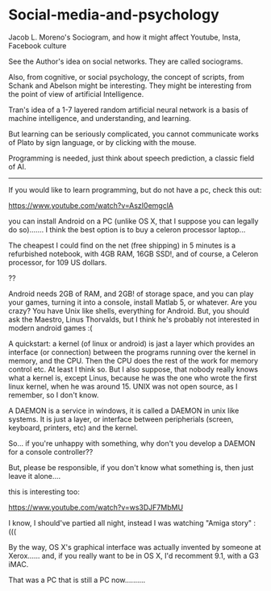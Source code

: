 # Social-media-and-psychology
Jacob L. Moreno's Sociogram, and how it might affect Youtube, Insta, Facebook culture


See the Author's idea on social networks. They are called sociograms.

Also, from cognitive, or social psychology, the concept of scripts, from Schank and Abelson might be interesting. They might be interesting from the point of view of artificial Intelligence.

Tran's idea of a 1-7 layered random artificial neural network is a basis of machine intelligence, and understanding, and learning.

But learning can be seriously complicated, you cannot communicate works of Plato by sign language, or by clicking with the mouse.

Programming is needed, just think about speech prediction, a classic field of AI.

********

If you would like to learn programming, but do not have a pc, check this out:

https://www.youtube.com/watch?v=AszI0emgclA

you can install Android on a PC (unlike OS X, that I suppose you can legally do so)....... I think the best option is to buy a celeron processor laptop...

The cheapest I could find on the net (free shipping) in 5 minutes is a refurbished notebook, with 4GB RAM, 16GB SSD!, and of course, a Celeron processor, for 109 US dollars.

??

Android needs 2GB of RAM, and 2GB! of storage space, and you can play your games, turning it into a console, install Matlab 5, or whatever. Are you crazy? You have Unix like shells, everything for Android. But, you should ask the Maestro, Linus Thorvalds, but I think he's probably not interested in modern android games :(

A quickstart: a kernel (of linux or android) is jast a layer which provides an interface (or connection) between the programs running over the kernel in memory, and the CPU. Then the CPU does the rest of the work for memory control etc. At least I think so. But I also suppose, that nobody really knows what a kernel is, except Linus, because he was the one who wrote the first linux kernel, when he was around 15. UNIX was not open source, as I remember, so I don't know.

A DAEMON is a service in windows, it is called a DAEMON in unix like systems. It is just a layer, or interface between peripherials (screen, keyboard, printers, etc) and the kernel. 

So... if you're unhappy with something, why don't you develop a DAEMON for a console controller??

But, please be responsible, if you don't know what something is, then just leave it alone....

this is interesting too:

https://www.youtube.com/watch?v=ws3DJF7MbMU

I know, I should've partied all night, instead I was watching "Amiga story" :(((

By the way, OS X's graphical interface was actually invented by someone at Xerox...... and, if you really want to be in OS X, I'd recomment 9.1, with a G3 iMAC.

That was a PC that is still a PC now..........
